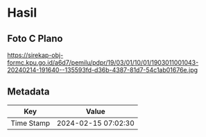 # Hasil

## Foto C Plano

https://sirekap-obj-formc.kpu.go.id/a6d7/pemilu/pdpr/19/03/01/10/01/1903011001043-20240214-191640--135593fd-d36b-4387-81d7-54c1ab01676e.jpg


## Metadata

| Key        | Value               |
| ---------- | ------------------- |
| Time Stamp | 2024-02-15 07:02:30 |



